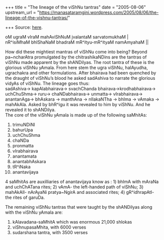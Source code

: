 +++
title = "The lineage of the viShNu tantras"
date = "2005-08-06"
upstream_url = "https://manasataramgini.wordpress.com/2005/08/06/the-lineage-of-the-vishnu-tantras/"

+++
Source: [here](https://manasataramgini.wordpress.com/2005/08/06/the-lineage-of-the-vishnu-tantras/).

oM ugraM vIraM mahAviShNuM jvalantaM sarvatomukhaM \|  
nR^isiMhaM bhIShaNaM bhadraM mR^ityu-mR^ityaM namAmyahaM \|\|

How did these mightiest mantras of viShNu come into being? Beyond pa\~ncharAtra promulgated by the chitrashikaNDins are the tantras of viShNu made apparent by the shANDilyas. The root tantra of these is the glorious viShNu yAmala. From here stem the ugra viShNu, halAyudha, ugrachakra and other formulations. After bhairava had been quenched by the draught of viShNu’s blood he asked sadAshiva to narrate the glorious vidyAs of viShNu. The lineage goes thus:  
sadAshiva-> kapAlabhairava-> svachChanda bhairava->krodhabhairava-> uchChuShma-> ruru-> chaNDabhairava-> unmatta-> vIrabhairava-> anantanAga-> bhAskara -> manthAna -> nIlakaNTha -> bhIma -> vAmaka -> mahAkAla. Asked by bhR^igu it was revealed to him by viShNu. And he revealed it to shANDilya.  
The core of the viShNu yAmala is made up of the following saMhitAs:  
1) trimuNDiNI  
2) bahurUpa  
3) uchChuShma  
4) chaNDa  
5) pronmatta  
6) vIrabhairava  
7) anantamata  
8) anantabhAskara  
9) tR^iNaka  
10) anantavijaya

4 saMhitAs are auxilliaries of anantavijaya know as : 1) bhImA with mAraNa and uchChATana rites; 2) vAmA- the left-handed path of viShNu; 3) mahAkAlI- nArAyaNi pratya\~NgirA and associated rites; 4) gR^idhrapAtI- the rites of garuDa.

The remaining viShNu tantras that were taught by the shANDilyas along with the viShNu yAmala are:  
1) kAlavadana-saMhitA which was enormous 21,000 shlokas  
2) viShnupasaMhita, with 6000 verses  
3) sudarshana tantra, with 3500 verses

